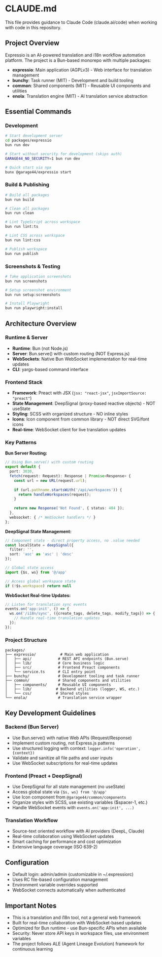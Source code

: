 # CLAUDE.md

This file provides guidance to Claude Code (claude.ai/code) when working with code in this repository.

## Project Overview

Expressio is an AI-powered translation and i18n workflow automation platform. The project is a Bun-based monorepo with multiple packages:

- **expressio**: Main application (AGPLv3) - Web interface for translation management
- **bunchy**: Task runner (MIT) - Development and build tooling
- **common**: Shared components (MIT) - Reusable UI components and utilities  
- **enola**: Translation engine (MIT) - AI translation service abstraction

## Essential Commands

### Development
```bash
# Start development server
cd packages/expressio
bun run dev

# Start without security for development (skips auth)
GARAGE44_NO_SECURITY=1 bun run dev

# Quick start via npx
bunx @garage44/expressio start
```

### Build & Publishing
```bash
# Build all packages
bun run build

# Clean all packages
bun run clean

# Lint TypeScript across workspace
bun run lint:ts

# Lint CSS across workspace  
bun run lint:css

# Publish workspace
bun run publish
```

### Screenshots & Testing
```bash
# Take application screenshots
bun run screenshots

# Setup screenshot environment
bun run setup:screenshots

# Install Playwright
bun run playwright:install
```

## Architecture Overview

### Runtime & Server
- **Runtime**: Bun (not Node.js)
- **Server**: Bun.serve() with custom routing (NOT Express.js)
- **WebSockets**: Native Bun WebSocket implementation for real-time updates
- **CLI**: yargs-based command interface

### Frontend Stack
- **Framework**: Preact with JSX (`jsx: "react-jsx"`, `jsxImportSource: "preact"`)
- **State Management**: DeepSignal (proxy-based reactive objects) - NOT useState
- **Styling**: SCSS with organized structure - NO inline styles
- **Icons**: Icon component from common library - NOT direct SVG/font icons
- **Real-time**: WebSocket client for live translation updates

### Key Patterns

**Bun Server Routing:**
```typescript
// Using Bun.serve() with custom routing
export default {
  port: 3030,
  fetch(request: Request): Response | Promise<Response> {
    const url = new URL(request.url);
    
    if (url.pathname.startsWith('/api/workspaces')) {
      return handleWorkspaces(request);
    }
    
    return new Response('Not Found', { status: 404 });
  },
  websocket: { /* WebSocket handlers */ }
};
```

**DeepSignal State Management:**
```typescript
// Component state - direct property access, no .value needed
const localState = deepSignal({
  filter: '',
  sort: 'asc' as 'asc' | 'desc'
});

// Global state access
import {$s, ws} from '@/app'

// Access global workspace state
if (!$s.workspace) return null
```

**WebSocket Real-time Updates:**
```typescript
// Listen for translation sync events
events.on('app:init', () => {
  ws.on('/i18n/sync', ({create_tags, delete_tags, modify_tags}) => {
    // Handle real-time translation updates
  });
});
```

### Project Structure
```
packages/
├── expressio/           # Main web application
│   ├── api/            # REST API endpoints (Bun.serve)
│   ├── lib/            # Core business logic
│   ├── src/            # Frontend Preact components
│   └── service.ts      # CLI entry point
├── bunchy/             # Development tooling and task runner
├── common/             # Shared components and utilities
│   ├── components/     # Reusable UI components
│   ├── lib/           # Backend utilities (logger, WS, etc.)
│   └── css/           # Shared styles
└── enola/              # Translation service wrapper
```

## Key Development Guidelines

### Backend (Bun Server)
- Use Bun.serve() with native Web APIs (Request/Response)
- Implement custom routing, not Express.js patterns
- Use structured logging with context: `logger.info('operation', {context})`
- Validate and sanitize all file paths and user inputs
- Use WebSocket subscriptions for real-time updates

### Frontend (Preact + DeepSignal)
- Use DeepSignal for all state management (no useState)
- Access global state via `{$s, ws} from '@/app'`
- Use Icon component from `@garage44/common/components`
- Organize styles with SCSS, use existing variables ($spacer-1, etc.)
- Handle WebSocket events with `events.on('app:init', ...)`

### Translation Workflow
- Source-text oriented workflow with AI providers (DeepL, Claude)
- Real-time collaboration using WebSocket updates
- Smart caching for performance and cost optimization
- Extensive language coverage (ISO 639-2)

## Configuration
- Default login: admin/admin (customizable in ~/.expressiorc)
- Uses RC file-based configuration management
- Environment variable overrides supported
- WebSocket connects automatically when authenticated

## Important Notes
- This is a translation and i18n tool, not a general web framework
- Built for real-time collaboration with WebSocket-based updates
- Optimized for Bun runtime - use Bun-specific APIs when available
- Security: Never store API keys in workspace files, use environment variables
- The project follows ALE (Agent Lineage Evolution) framework for continuous learning